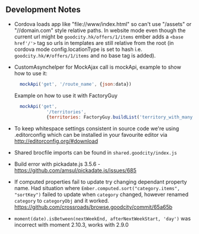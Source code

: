## Development Notes

* Cordova loads app like "file://www/index.html" so can't use "/assets" or "//domain.com" style relative paths. In website mode even though the current url might be `goodcity.hk/offers/1/items` ember adds a `<base href'/'>` tag so urls in templates are still relative from the root (in cordova mode config.locationType is set to hash i.e. `goodcity.hk/#/offers/1/items` and no base tag is added).

* CustomAsynchelper for MockAjax call is mockApi, example to show how to use it:
  ```js
    mockApi('get', '/route_name', {json:data})
  ```
  Example on how to use it with FactoryGuy
  ```js
    mockApi('get',
              '/territories',
              {territories: FactoryGuy.buildList('territory_with_many_districts', 3)});
  ```

* To keep whitespace settings consistent in source code we're using .editorconfig which can be installed in your favourite editor via http://editorconfig.org/#download

* Shared brocfile imports can be found in ```shared.goodcity/index.js```

* Build error with pickadate.js 3.5.6 - https://github.com/amsul/pickadate.js/issues/685

* If computed properties fail to update try changing dependant property name. Had situation where `Ember.computed.sort("category.items", "sortKey")` failed to update when `category` changed, however renamed `category` to `categoryObj` and it worked. https://github.com/crossroads/browse.goodcity/commit/65a65b

* `moment(date).isBetween(nextWeekEnd, afterNextWeekStart, 'day')` was incorrect with moment 2.10.3, works with 2.9.0

